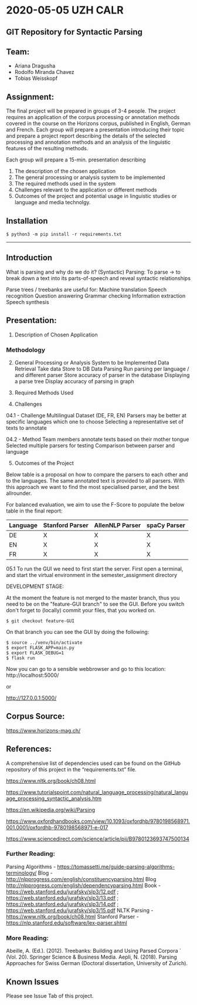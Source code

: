 # 2020-05-05 UZH CALR

## GIT Repository for Syntactic Parsing

## Team:

- Ariana Dragusha
- Rodolfo Miranda Chavez
- Tobias Weisskopf

## Assignment:

The final project will be prepared in groups of 3-4 people. The project requires an application
of the corpus processing or annotation methods covered in the course on the Horizons
corpus, published in English, German and French. Each group will prepare a presentation
introducing their topic and prepare a project report describing the details of the selected
processing and annotation methods and an analysis of the linguistic features of the resulting
methods.


Each group will prepare a 15-min. presentation describing
1. The description of the chosen application
2. The general processing or analysis system to be implemented
3. The required methods used in the system
4. Challenges relevant to the application or different methods
5. Outcomes of the project and potential usage in linguistic studies or language and
media technolgy.




## Installation

```
$ python3 -m pip install -r requirements.txt
```
---

## Introduction
What is parsing and why do we do it?
  (Syntactic) Parsing:
    To parse -> to break down a text into its parts-of-speech 
    and reveal syntactic relationships

  Parse trees / treebanks are useful for:
    Machine translation
    Speech recognition
    Question answering
    Grammar checking
    Information extraction
    Speech synthesis
    

## Presentation:

01. Description of Chosen Application




### Methodology

02. General Processing or Analysis System to be Implemented
  Data Retrieval
    Take data
    Store to DB
  Data Parsing
    Run parsing per language / and different parser
    Store accuracy of parser in the database
    Displaying a parse tree
    Display accuracy of parsing in graph

03. Required Methods Used

04. Challenges

04.1 - Challenge
    Multilingual Dataset (DE, FR, EN)
    Parsers may be better at specific languages which one to choose
    Selecting a representative set of texts to annotate
    
04.2 - Method
    Team members annotate texts based on their mother tongue
    Selected multiple parsers for testing
    Comparison between parser and language

05. Outcomes of the Project

Below table is a proposal on how to compare the parsers to each other and to the languages.
The same annotated text is provided to all parsers. With this approach we want to find the most specialised parser, and the best allrounder.

For balanced evaluation, we aim to use the F-Score to populate the below table in the final report:

Language | Stanford Parser | AllenNLP Parser | spaCy Parser 
---------|-----------------|-----------------|-------------
DE|X|X|X
EN|X|X|X
FR|X|X|X


05.1 To run the GUI we need to first start the server.
First open a terminal, and start the virtual environment in the semester_assignment directory

DEVELOPMENT STAGE:

At the moment the feature is not merged to the master branch, thus you need to be on the "feature-GUI branch" to see the GUI.
Before you switch don't forget to (locally) commit your files, that you worked on.

```
$ git checkout feature-GUI
```

On that branch you can see the GUI by doing the following:

```
$ source ../venv/bin/activate
$ export FLASK_APP=main.py 
$ export FLASK_DEBUG=1
$ flask run
```
Now you can go to a sensible webbrowser and go to this location:
http://localhost:5000/

or 

http://127.0.0.1:5000/

    
## Corpus Source: 

https://www.horizons-mag.ch/

## References:

A comprehensive list of dependencies used can be found on the GitHub repository of this project in the “requirements.txt” file. 

https://www.nltk.org/book/ch08.html

https://www.tutorialspoint.com/natural_language_processing/natural_language_processing_syntactic_analysis.htm

https://en.wikipedia.org/wiki/Parsing

https://www.oxfordhandbooks.com/view/10.1093/oxfordhb/9780198568971.001.0001/oxfordhb-9780198568971-e-017

https://www.sciencedirect.com/science/article/pii/B9780123693747500134

### Further Reading:

Parsing Algorithms - https://tomassetti.me/guide-parsing-algorithms-terminology/
Blog - http://nlpprogress.com/english/constituencyparsing.html 
Blog http://nlpprogress.com/english/dependencyparsing.html 
Book - https://web.stanford.edu/jurafsky/slp3/12.pdf ; https://web.stanford.edu/jurafsky/slp3/13.pdf ; https://web.stanford.edu/jurafsky/slp3/14.pdf ; https://web.stanford.edu/jurafsky/slp3/15.pdf
NLTK Parsing - https://www.nltk.org/book/ch08.html
Stanford Parser - https://nlp.stanford.edu/software/lex-parser.shtml

### More Reading:

Abeille, A. (Ed.). (2012). Treebanks: Building and Using Parsed Corpora ´ (Vol. 20). Springer Science & Business Media. Aepli, N. (2018). Parsing Approaches for Swiss German (Doctoral dissertation, University of Zurich).

## Known Issues

Please see Issue Tab of this project.




